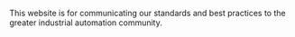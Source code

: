 This website is for communicating our standards and best practices to the greater industrial automation community.
